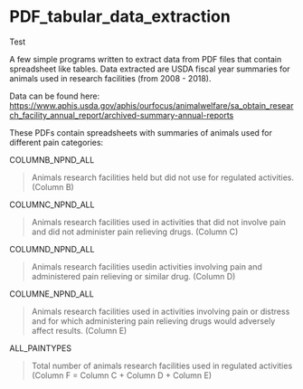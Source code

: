 # PDF_tabular_data_extraction

Test

A few simple programs written to extract data from PDF files that contain spreadsheet like tables.
Data extracted are USDA fiscal year summaries for animals used in research facilities (from 2008 - 2018).

Data can be found here:
https://www.aphis.usda.gov/aphis/ourfocus/animalwelfare/sa_obtain_research_facility_annual_report/archived-summary-annual-reports

These PDFs contain spreadsheets with summaries of animals used for different pain categories:

COLUMNB_NPND_ALL

> Animals research facilities held but did not use for regulated activities. (Column B)

COLUMNC_NPND_ALL

> Animals research facilities used in activities that did not involve pain and did not administer
pain relieving drugs. (Column C)

COLUMND_NPND_ALL

> Animals research facilities usedin activities involving pain and administered pain relieving or
similar drug. (Column D)

COLUMNE_NPND_ALL

> Animals research facilities used in activities involving pain or distress and for which
administering pain relieving drugs would adversely affect results. (Column E)

ALL_PAINTYPES

>Total number of animals research facilities used in regulated activities
(Column F = Column C + Column D + Column E)

